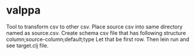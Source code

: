 # valppa
Tool to transform csv to other csv.
Place source csv into same directory named as source.csv. 
Create schema csv file that has following structure 
column;source-column;default;type
Let that be first row.
Then lein run and see target.clj file.
